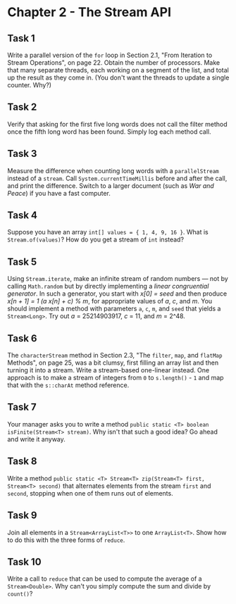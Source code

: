 # Chapter 2 - The Stream API

## Task 1
Write a parallel version of the `for` loop in Section 2.1, "From Iteration to Stream Operations", on page 22. Obtain 
the number of processors. Make that many separate threads, each working on a segment of the list, and total up the 
result as they come in. (You don't want the threads to update a single counter. Why?)

## Task 2
Verify that asking for the first five long words does not call the filter method once the fifth long word has been 
found. Simply log each method call.

## Task 3
Measure the difference when counting long words with a `parallelStream` instead of a `stream`. Call 
`System.currentTimeMillis` before and after the call, and print the difference. Switch to a larger document (such as 
_War and Peace_) if you have a fast computer.

## Task 4
Suppose you have an array `int[] values = { 1, 4, 9, 16 }`. What is `Stream.of(values)`? How do you get a stream of 
`int` instead?

## Task 5
Using `Stream.iterate`, make an infinite stream of random numbers — not by calling `Math.random` but by directly 
implementing a _linear congruential generator_. In such a generator, you start with _x[0] = seed_ and then produce 
_x[n + 1] = 1 (a x[n] + c) % m_, for appropriate values of _a_, _c_, and _m_. You should implement a method with 
parameters `a`, `c`, `m`, and `seed` that yields a `Stream<Long>`. Try out _a_ = 25214903917, _c_ = 11, and _m_ = 2^48.

## Task 6
The `characterStream` method in Section 2.3, "The `filter`, `map`, and `flatMap` Methods", on page 25, was a bit 
clumsy, first filling an array list and then turning it into a stream. Write a stream-based one-linear instead. One 
approach is to make a stream of integers from `0` to `s.length()` - `1` and map that with the `s::charAt` method 
reference.

## Task 7
Your manager asks you to write a method `public static <T> boolean isFinite(Stream<T> stream)`. Why isn't that such a 
good idea? Go ahead and write it anyway.

## Task 8
Write a method `public static <T> Stream<T> zip(Stream<T> first, Stream<T> second)` that alternates elements from the 
stream `first` and `second`, stopping when one of them runs out of elements.

## Task 9
Join all elements in a `Stream<ArrayList<T>>` to one `ArrayList<T>`. Show how to do this with the three forms of 
`reduce`.

## Task 10
Write a call to `reduce` that can be used to compute the average of a `Stream<Double>`. Why can't you simply compute 
the sum and divide by `count()`?
